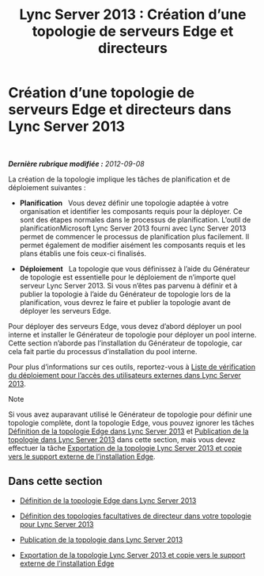 ﻿---
title: 'Lync Server 2013 : Création d’une topologie de serveurs Edge et directeurs'
TOCTitle: Création d’une topologie de serveurs Edge et directeurs
ms:assetid: 11e5759e-d69f-4c39-8994-f467c279c558
ms:mtpsurl: https://technet.microsoft.com/fr-fr/library/Gg398202(v=OCS.15)
ms:contentKeyID: 49296305
ms.date: 05/20/2016
mtps_version: v=OCS.15
ms.translationtype: HT
---

# Création d’une topologie de serveurs Edge et directeurs dans Lync Server 2013

 

_**Dernière rubrique modifiée :** 2012-09-08_

La création de la topologie implique les tâches de planification et de déploiement suivantes :

  - **Planification**   Vous devez définir une topologie adaptée à votre organisation et identifier les composants requis pour la déployer. Ce sont des étapes normales dans le processus de planification. L’outil de planificationMicrosoft Lync Server 2013 fourni avec Lync Server 2013 permet de commencer le processus de planification plus facilement. Il permet également de modifier aisément les composants requis et les plans établis une fois ceux-ci finalisés.

  - **Déploiement**   La topologie que vous définissez à l’aide du Générateur de topologie est essentielle pour le déploiement de n’importe quel serveur Lync Server 2013. Si vous n’êtes pas parvenu à définir et à publier la topologie à l’aide du Générateur de topologie lors de la planification, vous devrez le faire et publier la topologie avant de déployer les serveurs Edge.

Pour déployer des serveurs Edge, vous devez d’abord déployer un pool interne et installer le Générateur de topologie pour déployer un pool interne. Cette section n’aborde pas l’installation du Générateur de topologie, car cela fait partie du processus d’installation du pool interne.

Pour plus d’informations sur ces outils, reportez-vous à [Liste de vérification du déploiement pour l’accès des utilisateurs externes dans Lync Server 2013](lync-server-2013-deployment-checklist-for-external-user-access.md).

> [!note]  
> Si vous avez auparavant utilisé le Générateur de topologie pour définir une topologie complète, dont la topologie Edge, vous pouvez ignorer les tâches <a href="lync-server-2013-define-your-edge-topology.md">Définition de la topologie Edge dans Lync Server 2013</a> et <a href="lync-server-2013-publish-your-topology.md">Publication de la topologie dans Lync Server 2013</a> dans cette section, mais vous devez effectuer la tâche <a href="lync-server-2013-export-your-topology-and-copy-it-to-external-media-for-edge-installation.md">Exportation de la topologie Lync Server 2013 et copie vers le support externe de l’installation Edge</a>.

## Dans cette section

  - [Définition de la topologie Edge dans Lync Server 2013](lync-server-2013-define-your-edge-topology.md)

  - [Définition des topologies facultatives de directeur dans votre topologie pour Lync Server 2013](lync-server-2013-define-optional-director-topologies-in-your-topology.md)

  - [Publication de la topologie dans Lync Server 2013](lync-server-2013-publish-your-topology.md)

  - [Exportation de la topologie Lync Server 2013 et copie vers le support externe de l’installation Edge](lync-server-2013-export-your-topology-and-copy-it-to-external-media-for-edge-installation.md)

